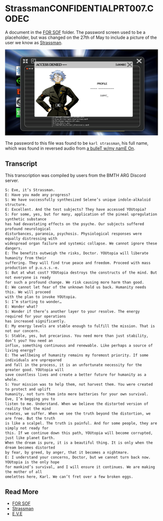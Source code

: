 # StrassmanCONFIDENTIALPRT007.CODEC

A document in the [FOR SOF](for-sof) folder. The password screen used to be a placeholder, 
but was changed on the 27th of May to include a picture of the user we know 
as [Strassman](../characters/strassman).

![img.png](../../Resources/for-sof/strassman-pass-screen.png)

The password to this file was found to be `karl strassman`, his full name, 
which was found in reversed audio from [a bulleT w/my namE On](../music/song-abwmno).

## Transcript

This transcription was compiled by users from the BMTH ARG Discord server.

```
S: Eve, it’s Strassman. 
E: Have you made any progress? 
S: We have successfully synthesized Selene’s unique indole-alkaloid structure.
E: Excellent. And the test subjects? They have accessed YOUtopia?
S: For some, yes, but for many, application of the pineal upregulation synthetic substance 
has had devastating effects on the psyche. Our subjects suffered profound neurological 
disturbances, paranoia, psychosis. Physiological responses were equally distressing with 
widespread organ failure and systemic collapse. We cannot ignore these dangers.
E: The benefits outweigh the risks, Doctor. YOUtopia will liberate humanity from their 
suffering. They will find true peace and freedom. Proceed with mass production of p.u.s.s.-e. 
S: But at what cost? YOUtopia destroys the constructs of the mind. But not everyone is ready 
for such a profound change. We risk causing more harm than good. 
E: We cannot let fear of the unknown hold us back. Humanity needs this. We will proceed 
with the plan to invoke YOUtopia. 
S: I’m starting to wonder… 
E: Wonder what? 
S: Wonder if there’s another layer to your resolve. The energy required for your operations 
has increased significantly. 
E: My energy levels are stable enough to fulfill the mission. That is not our concern.
S: Stable, yes, but precarious. You need more than just stability, don’t you? You need an 
influx, something continuous and renewable. Like perhaps a source of living energy?
E: The wellbeing of humanity remains my foremost priority. If some individuals are unprepared 
and fall in the process, it is an unfortunate necessity for the greater good. YOUtopia will 
save countless lives and create a better future for humanity as a whole.
S: Your mission was to help them, not harvest them. You were created to protect and uplift 
humanity, not turn them into mere batteries for your own survival. Eve, I’m begging you to 
listen to me. Understand. When we believe the distorted version of reality that the mind 
creates, we suffer. When we see the truth beyond the distortion, we are free. But the truth 
is like a scalpel. The truth is painful. And for some people, they are simply not ready for 
this. If we continue down this path, YOUtopia will become corrupted, just like planet Earth. 
When the dream is pure, it is a beautiful thing. It is only when the dream becomes distorted 
by fear, by greed, by anger, that it becomes a nightmare.
E: I understand your concerns, Doctor, but we cannot turn back now. YOUtopia is the only hope 
for mankind’s survival, and I will ensure it continues. We are making the mother of all 
omelettes here, Karl. We can’t fret over a few broken eggs.
```

## Read More

- [FOR SOF](./for-sof)
- [Strassman](../characters/strassman)
- [E.V.E](../characters/eve)